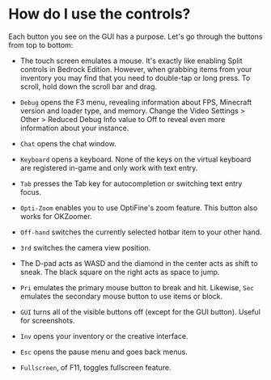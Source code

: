 # How do I use the controls?

Each button you see on the GUI has a purpose. Let's go through the buttons from top to bottom:

* The touch screen emulates a mouse. It's exactly like enabling Split controls in Bedrock Edition. However, when grabbing items from your inventory you may find that you need to double-tap or long press. To scroll, hold down the scroll bar and drag.

* `Debug` opens the F3 menu, revealing information about FPS, Minecraft version and loader type, and memory. Change the Video Settings > Other > Reduced Debug Info value to Off to reveal even more information about your instance.  

* `Chat` opens the chat window.

* `Keyboard` opens a keyboard. None of the keys on the virtual keyboard are registered in-game and only work with text entry.

* `Tab` presses the Tab key for autocompletion or switching text entry focus.

* `Opti-Zoom` enables you to use OptiFine's zoom feature. This button also works for OKZoomer.

* `Off-hand` switches the currently selected hotbar item to your other hand.

* `3rd` switches the camera view position.

* The D-pad acts as WASD and the diamond in the center acts as shift to sneak. The black square on the right acts as space to jump.

* `Pri` emulates the primary mouse button to break and hit. Likewise, `Sec` emulates the secondary mouse button to use items or block.

* `GUI` turns all of the visible buttons off (except for the GUI button). Useful for screenshots.

* `Inv` opens your inventory or the creative interface.

* `Esc` opens the pause menu and goes back menus. 

* `Fullscreen`, of F11, toggles fullscreen feature.
